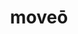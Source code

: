 ---
title: moveō
meaning: to move
ch: [fourteen, f2, f]
pos: verb
inf: movēre
secondppstem: mov
infend: ēre
conjugation: second
derivative: motion
six: y
---
